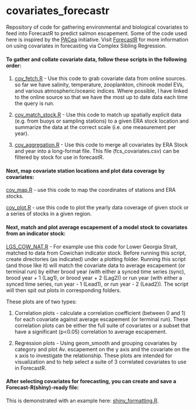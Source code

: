 # covariates_forecastr

Repository of code for gathering environmental and biological covariates to feed into ForecastR to predict salmon escapement. Some of the code used here is inspired by the [PACea](https://github.com/pbs-assess/PACea) initiative. Visit [ForecastR](https://github.com/SalmonForecastR/ForecastR-Releases) for more information on using covariates in forecasting via Complex Sibling Regression. 

#### To gather and collate covariate data, follow these scripts in the following order: 

1. [cov_fetch.R](https://github.com/nembrown/covariates_forecastr/blob/main/cov_fetch.R) - Use this code to grab covariate data from online sources. so far we have salinity, temperature, zooplankton, chinook model EVs, and various atmospheric/oceanic indices. Where possible, I have linked to the online source so that we have the most up to date data each time the query is run. 

2. [cov_match_stock.R](https://github.com/nembrown/covariates_forecastr/blob/main/cov_match_stock.R) - Use this code to match up spatially explicit data (e.g. from buoys or sampling stations) to a given ERA stock location and summarize the data at the correct scale (i.e. one measurement per year). 

3. [cov_aggregation.R](https://github.com/nembrown/covariates_forecastr/blob/main/cov_aggregation.R) - Use this code to merge all covariates by ERA Stock and year into a long-format file. This file (fcs_covariates.csv) can be filtered by stock for use in forecastR. 


#### Next, map covariate station locations and plot data coverage by covariates:

[cov_map.R](https://github.com/nembrown/covariates_forecastr/blob/main/cov_map.R) - use this code to map the coordinates of stations and ERA stocks.

[cov_plot.R](https://github.com/nembrown/covariates_forecastr/blob/main/cov_plot.R) - use this code to plot the yearly data coverage of given stock or a series of stocks in a given region. 

#### Next, match and plot average escapement of a model stock to covariates from an indicator stock:

[LGS_COW_NAT.R](https://github.com/nembrown/covariates_forecastr/blob/main/LGS_COW_NAT.R) - For example use this code for Lower Georgia Strait, matched to data from Cowichan indicator stock. Before running this script, create directories (as indicated) under a plotting folder. Running this script (and those like it) will match the covariate data to average escapement (or terminal run) by either brood year (with either a synced time series (sync), brood year + 1 (Lag1), or brood year + 2 (Lag2)) or run year (with either a synced time series, run year - 1 (Lead1), or run year - 2 (Lead2)). The script will then spit out plots in corresponding folders. 

These plots are of two types: 

1. Correlation plots - calculate a correlation coefficient (between 0 and 1) for each covariate against average escapement (or terminal run). These correlation plots can be either the full suite of covariates or a subset that have a significant (p<0.05) correlation to average escapement. 

2. Regression plots - Using geom_smooth and grouping covariates by category and plot Av. escapement on the y axis and the covariate on the x axis to investigate the relationship. These plots are intended for visualization and to help select a suite of 3 correlated covariates to use in ForecastR. 

#### After selecting covariates for forecasting, you can create and save a Forecast-R(shiny)-ready file:

This is demonstrated with an example here: 
[shiny_formatting.R](https://github.com/nembrown/covariates_forecastr/blob/main/shiny_formatting.R). 
